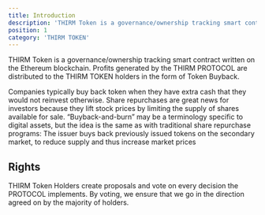 ```yaml
---
title: Introduction
description: 'THIRM Token is a governance/ownership tracking smart contract written on the Ethereum blockchain.'
position: 1
category: 'THIRM TOKEN'
---
```


THIRM Token is a governance/ownership tracking smart contract written on the Ethereum blockchain. Profits generated by the THIRM PROTOCOL are distributed to the THIRM TOKEN holders in the form of Token Buyback.

Companies typically buy back token when they have extra cash that they would not reinvest otherwise. Share repurchases are great news for investors because they lift stock prices by limiting the supply of shares available for sale. “Buyback-and-burn” may be a terminology specific to digital assets, but the idea is the same as with traditional share repurchase programs: The issuer buys back previously issued tokens on the secondary market, to reduce supply and thus increase market prices


## Rights

THIRM Token Holders create proposals and vote on every decision the PROTOCOL implements. By voting, we ensure that we go in the direction agreed on by the majority of holders.

